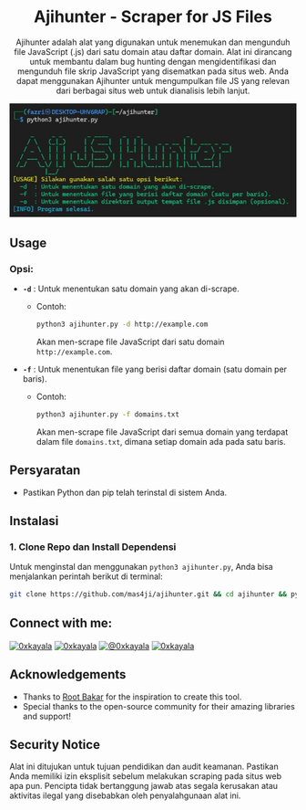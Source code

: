 <h1 align="center">Ajihunter - Scraper for JS Files</h1>

<p align="center">Ajihunter adalah alat yang digunakan untuk menemukan dan mengunduh file JavaScript (.js) dari satu domain atau daftar domain. Alat ini dirancang untuk membantu dalam bug hunting dengan mengidentifikasi dan mengunduh file skrip JavaScript yang disematkan pada situs web. Anda dapat menggunakan Ajihunter untuk mengumpulkan file JS yang relevan dari berbagai situs web untuk dianalisis lebih lanjut.</p>


<p align="center">
  <img src="https://github.com/mas4ji/ajitools/blob/main/image%20(19).png" alt="Ajihunter Screenshot">
</p>

## **Usage**
### Opsi:

- **`-d`** : Untuk menentukan satu domain yang akan di-scrape.
  - Contoh: 
    ```bash
    python3 ajihunter.py -d http://example.com
    ```
    Akan men-scrape file JavaScript dari satu domain `http://example.com`.

- **`-f`** : Untuk menentukan file yang berisi daftar domain (satu domain per baris).
  - Contoh: 
    ```bash
    python3 ajihunter.py -f domains.txt
    ```
    Akan men-scrape file JavaScript dari semua domain yang terdapat dalam file `domains.txt`, dimana setiap domain ada pada satu baris.



## **Persyaratan**
- Pastikan Python dan pip telah terinstal di sistem Anda.

## **Instalasi**

### 1. **Clone Repo dan Install Dependensi**
Untuk menginstal dan menggunakan `python3 ajihunter.py`, Anda bisa menjalankan perintah berikut di terminal:

```bash
git clone https://github.com/mas4ji/ajihunter.git && cd ajihunter && python3 ajihunter.py
```
## Connect with me:
<p align="left">
<a href="https://linkedin.com/in/fazriansyahmuh" target="blank"><img align="center" src="https://raw.githubusercontent.com/rahuldkjain/github-profile-readme-generator/master/src/images/icons/Social/linked-in-alt.svg" alt="0xkayala" height="30" width="40" /></a>
<a href="https://instagram.com/fazriansyahmuh" target="blank"><img align="center" src="https://raw.githubusercontent.com/rahuldkjain/github-profile-readme-generator/master/src/images/icons/Social/instagram.svg" alt="0xkayala" height="30" width="40" /></a>
<a href="https://medium.com/" target="blank"><img align="center" src="https://raw.githubusercontent.com/rahuldkjain/github-profile-readme-generator/master/src/images/icons/Social/medium.svg" alt="@0xkayala" height="30" width="40" /></a>
<a href="https://www.youtube.com/" target="blank"><img align="center" src="https://raw.githubusercontent.com/rahuldkjain/github-profile-readme-generator/master/src/images/icons/Social/youtube.svg" alt="0xkayala" height="30" width="40" /></a>
</p>


## Acknowledgements
- Thanks to [Root Bakar](https://github.com/RootBakar) for the inspiration to create this tool.
- Special thanks to the open-source community for their amazing libraries and support!


## Security Notice
Alat ini ditujukan untuk tujuan pendidikan dan audit keamanan. Pastikan Anda memiliki izin eksplisit sebelum melakukan scraping pada situs web apa pun. Pencipta tidak bertanggung jawab atas segala kerusakan atau aktivitas ilegal yang disebabkan oleh penyalahgunaan alat ini.
